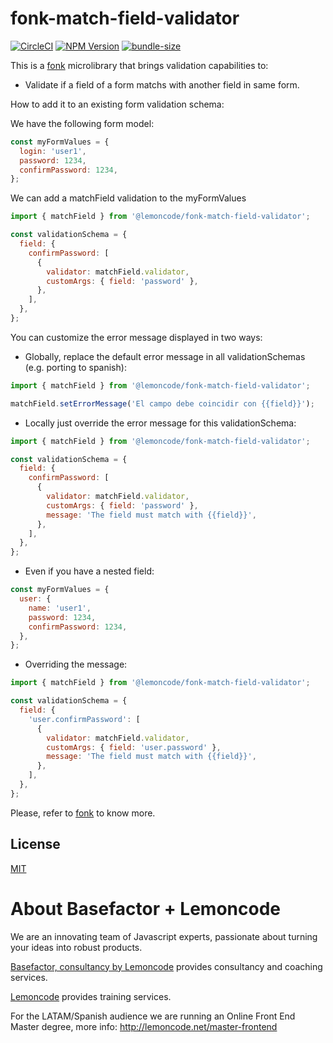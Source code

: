 # fonk-match-field-validator

[![CircleCI](https://badgen.net/github/status/Lemoncode/fonk-match-field-validator/master?icon=circleci&label=circleci)](https://circleci.com/gh/Lemoncode/fonk-match-field-validator/tree/master)
[![NPM Version](https://badgen.net/npm/v/@lemoncode/fonk-match-field-validator?icon=npm&label=npm)](https://www.npmjs.com/package/@lemoncode/fonk-match-field-validator)
[![bundle-size](https://badgen.net/bundlephobia/min/@lemoncode/fonk-match-field-validator)](https://bundlephobia.com/result?p=@lemoncode/fonk-match-field-validator)

This is a [fonk](https://github.com/Lemoncode/fonk) microlibrary that brings validation capabilities to:

- Validate if a field of a form matchs with another field in same form.

How to add it to an existing form validation schema:

We have the following form model:

```javascript
const myFormValues = {
  login: 'user1',
  password: 1234,
  confirmPassword: 1234,
};
```

We can add a matchField validation to the myFormValues

```javascript
import { matchField } from '@lemoncode/fonk-match-field-validator';

const validationSchema = {
  field: {
    confirmPassword: [
      {
        validator: matchField.validator,
        customArgs: { field: 'password' },
      },
    ],
  },
};
```

You can customize the error message displayed in two ways:

- Globally, replace the default error message in all validationSchemas (e.g. porting to spanish):

```javascript
import { matchField } from '@lemoncode/fonk-match-field-validator';

matchField.setErrorMessage('El campo debe coincidir con {{field}}');
```

- Locally just override the error message for this validationSchema:

```javascript
import { matchField } from '@lemoncode/fonk-match-field-validator';

const validationSchema = {
  field: {
    confirmPassword: [
      {
        validator: matchField.validator,
        customArgs: { field: 'password' },
        message: 'The field must match with {{field}}',
      },
    ],
  },
};
```

- Even if you have a nested field:

```javascript
const myFormValues = {
  user: {
    name: 'user1',
    password: 1234,
    confirmPassword: 1234,
  },
};
```

- Overriding the message:

```javascript
import { matchField } from '@lemoncode/fonk-match-field-validator';

const validationSchema = {
  field: {
    'user.confirmPassword': [
      {
        validator: matchField.validator,
        customArgs: { field: 'user.password' },
        message: 'The field must match with {{field}}',
      },
    ],
  },
};
```

Please, refer to [fonk](https://github.com/Lemoncode/fonk) to know more.

## License

[MIT](./LICENSE)

# About Basefactor + Lemoncode

We are an innovating team of Javascript experts, passionate about turning your ideas into robust products.

[Basefactor, consultancy by Lemoncode](http://www.basefactor.com) provides consultancy and coaching services.

[Lemoncode](http://lemoncode.net/services/en/#en-home) provides training services.

For the LATAM/Spanish audience we are running an Online Front End Master degree, more info: http://lemoncode.net/master-frontend
